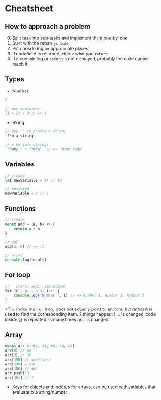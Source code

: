 # Cheatsheet

## How to approach a problem
0. Split task into sub-tasks and implement them one-by-one
1. Start with the return
`js code`
2. Put console.log on appropriate places
3. If undefined is returned, check what you `return`
4. If a console.log or `return` is not displayed, probably the code cannot reach it.

## Types
- Number
```js
1

// use operators
(1 + 2) / 3 // => 1
```

- String
```js
// use '' to create a string
'I'm a string'

// + to join strings
`'baby ' + 'Yoda'` // => 'baby Yoda'
```

## Variables
```js
// create
let newVariable = 44 // 44

// reassign
newVariable = 3 // 3
```

## Functions
```js
// create
const add = (a, b) => {
    return a + b
}

// call
add(5, 6) // => 11

// print
console.log(result)

```

## For loop
```js
//   start; end;  iteration;
for (i = 0; i < 3; i++) {
    console.log('Number ', i) // => Number 1, Number 2, Number 3
}
```

*Tip: Index in a `for` loop, does not actually point to an item, but rather it is used to
  find the corresponding item. 2 things happen: 1. `i` is changed, code inside `{}`
  is repeated as many times as `i` is changed.

## Array
```js
const arr = [69, 31, 56, 76, 22]
arr[0] // 69
arr[3] // 76
arr[100] // undefined
arr[100] = 666
arr[100] // 666
arr.push(7)
arr[101] // 7
```
* Keys for objects and Indexes for arrays, can be used with variables that
  evaluate to a string/number
